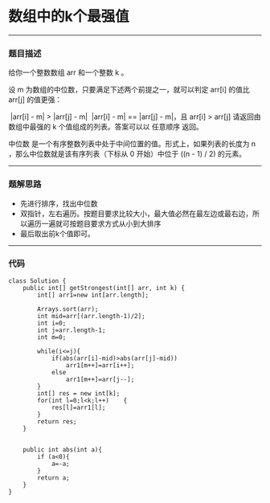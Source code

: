 # 数组中的k个最强值
---

### 题目描述

给你一个整数数组 arr 和一个整数 k 。

设 m 为数组的中位数，只要满足下述两个前提之一，就可以判定 arr[i] 的值比 arr[j] 的值更强：

 |arr[i] - m| > |arr[j] - m|
 |arr[i] - m| == |arr[j] - m|，且 arr[i] > arr[j]
请返回由数组中最强的 k 个值组成的列表。答案可以以 任意顺序 返回。

中位数 是一个有序整数列表中处于中间位置的值。形式上，如果列表的长度为 n ，那么中位数就是该有序列表（下标从 0 开始）中位于 ((n - 1) / 2) 的元素。

---

### 题解思路
+ 先进行排序，找出中位数
+ 双指针，左右遍历。按题目要求比较大小，最大值必然在最左边或最右边，所以遍历一遍就可按题目要求方式从小到大排序
+ 最后取出前k个值即可。

---
### 代码

	class Solution {
    	public int[] getStrongest(int[] arr, int k) {
    	    int[] arr1=new int[arr.length];
 
    	    Arrays.sort(arr);
    	    int mid=arr[(arr.length-1)/2];
    	    int i=0;
    	    int j=arr.length-1;
    	    int m=0;

    	    while(i<=j){
    	        if(abs(arr[i]-mid)>abs(arr[j]-mid))
    	            arr1[m++]=arr[i++];
    	        else
    	            arr1[m++]=arr[j--];
    	    }
    	    int[] res = new int[k];
    	    for(int l=0;l<k;l++)	{
    	        res[l]=arr1[l];
    	    }
    	    return res;
    	}


    	public int abs(int a){
    	    if (a<0){
    	        a=-a;
    	    }
    	    return a;
    	}
	}